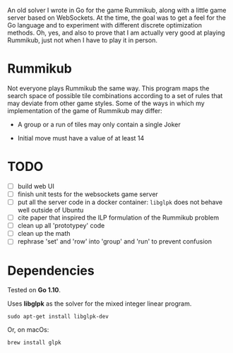 An old solver I wrote in Go for the game Rummikub, along with a little game server based on WebSockets. At the time, the goal was to get a feel for the Go language and to experiment with different discrete optimization methods. Oh, yes, and also to prove that I am actually very good at playing Rummikub, just not when I have to play it in person.

# Rummikub
Not everyone plays Rummikub the same way. This program maps the search space of possible tile combinations according to a set of rules that may deviate from other game styles. Some of the ways in which my implementation of the game of Rummikub may differ:

- A group or a run of tiles may only contain a single Joker

- Initial move must have a value of at least 14

  

# TODO

- [ ] build web UI
- [ ] finish unit tests for the websockets game server
- [ ] put all the server code in a docker container: `libglpk` does not behave well outside of Ubuntu
- [ ] cite paper that inspired the ILP formulation of the Rummikub problem
- [ ] clean up all 'prototypey' code
- [ ] clean up the math
- [ ] rephrase 'set' and 'row' into 'group' and 'run' to prevent confusion

# Dependencies

Tested on **Go 1.10**.

Uses **libglpk** as the solver for the mixed integer linear program.

```
sudo apt-get install libglpk-dev
```

Or, on macOs:

```
brew install glpk
```

